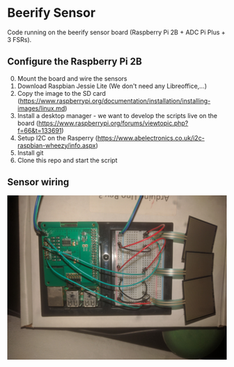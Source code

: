 # Beerify Sensor
Code running on the beerify sensor board (Raspberry Pi 2B + ADC Pi Plus + 3 FSRs).

## Configure the Raspberry Pi 2B
0) Mount the board and wire the sensors
1) Download Raspbian Jessie Lite (We don't need any Libreoffice,...)
2) Copy the image to the SD card (https://www.raspberrypi.org/documentation/installation/installing-images/linux.md)
3) Install a desktop manager - we want to develop the scripts live on the board (https://www.raspberrypi.org/forums/viewtopic.php?f=66&t=133691)
4) Setup I2C on the Rasperry (https://www.abelectronics.co.uk/i2c-raspbian-wheezy/info.aspx)
5) Install git
6) Clone this repo and start the script


## Sensor wiring
![Sensor wiring](wiring.jpg)
